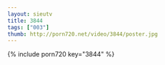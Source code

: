 ```yaml
--- 
layout: sieutv
title: 3844
tags: ["003"]
thumb: http://porn720.net/video/3844/poster.jpg
---
```

{% include porn720 key="3844" %} 
